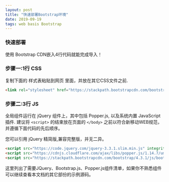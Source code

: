 ```yaml
---
layout: post
title: "快速部署Bootstrap环境"
date: 2019-09-19 
tags: web basis Bootstrap
---
```



### 快速部署
使用 Bootstrap CDN嵌入4行代码就能完成导入！ 

### 步骤一:1行 CSS
复制下面的 <link> 样式表粘贴到网页 <head> 里面，并放在其它CSS文件之前.
```html
<link rel="stylesheet" href="https://stackpath.bootstrapcdn.com/bootstrap/4.3.1/css/bootstrap.min.css" integrity="sha384-ggOyR0iXCbMQv3Xipma34MD+dH/1fQ784/j6cY/iJTQUOhcWr7x9JvoRxT2MZw1T" crossorigin="anonymous">
```
### 步骤二:3行 JS
全局组件运行在 jQuery 组件上，其中包括 Popper.js, 以及系统内置 JavaScript 插件. 建议将 `<script>` 的结束放在页面的 `</body>` 之前以符合新移动WEB规范，并遵循下面代码的先后顺序。

您可以引用 jQuery 精简版,兼容完整版，并无二异。

```html
<script src="https://code.jquery.com/jquery-3.3.1.slim.min.js" integrity="sha384-q8i/X+965DzO0rT7abK41JStQIAqVgRVzpbzo5smXKp4YfRvH+8abtTE1Pi6jizo" crossorigin="anonymous"></script>
<script src="https://cdnjs.cloudflare.com/ajax/libs/popper.js/1.14.7/umd/popper.min.js" integrity="sha384-UO2eT0CpHqdSJQ6hJty5KVphtPhzWj9WO1clHTMGa3JDZwrnQq4sF86dIHNDz0W1" crossorigin="anonymous"></script>
<script src="https://stackpath.bootstrapcdn.com/bootstrap/4.3.1/js/bootstrap.min.js" integrity="sha384-JjSmVgyd0p3pXB1rRibZUAYoIIy6OrQ6VrjIEaFf/nJGzIxFDsf4x0xIM+B07jRM" crossorigin="anonymous"></script>
```
这里列出了需要JQuery、Bootstrap.js、Popper.js组件清单，如果你不熟悉组件可以继续查看本文档的其它部份的示例源码。